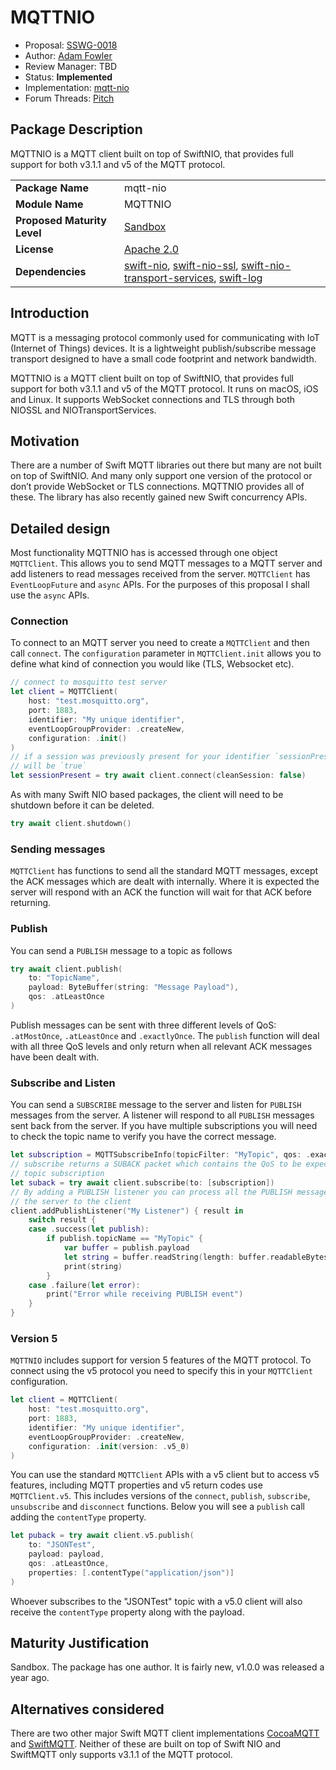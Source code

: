 # MQTTNIO

* Proposal: [SSWG-0018](0018-mqtt-nio.md)
* Author: [Adam Fowler](https://github.com/adam-fowler)
* Review Manager: TBD
* Status: **Implemented**
* Implementation: [mqtt-nio](https://github.com/adam-fowler/mqtt-nio)
* Forum Threads: [Pitch](https://forums.swift.org/t/mqttnio/53238/)

<!-- *During the review process, add the following fields as needed:*

* Decision Notes: [Rationale](https://forums.swift.org/), [Additional Commentary](https://forums.swift.org/)
* Previous Revision(s): [1](https://github.com/swift-server/sswg/blob/...commit-ID.../proposals/NNNN-filename.md)
* Previous Proposal(s): [SSWG-XXXX](XXXX-filename.md)
-->
## Package Description
MQTTNIO is a MQTT client built on top of SwiftNIO, that provides full support for both v3.1.1 and v5 of the MQTT protocol.

|  |  |
|--|--|
| **Package Name** | mqtt-nio |
| **Module Name** | MQTTNIO |
| **Proposed Maturity Level** | [Sandbox](https://github.com/swift-server/sswg/blob/main/process/incubation.md#process-diagram) |
| **License** | [Apache 2.0](https://choosealicense.com/licenses/apache-2.0/) |
| **Dependencies** | [swift-nio](https://github.com/apple/swift-nio), [swift-nio-ssl](https://github.com/apple/swift-nio-ssl), [swift-nio-transport-services](https://github.com/apple/swift-nio-transport-services), [swift-log](https://github.com/apple/swift-log) |

## Introduction

MQTT is a messaging protocol commonly used for communicating with IoT (Internet of Things) devices. It is a lightweight publish/subscribe message transport designed to have a small code footprint and network bandwidth.

MQTTNIO is a MQTT client built on top of SwiftNIO, that provides full support for both v3.1.1 and v5 of the MQTT protocol. It runs on macOS, iOS and Linux. It supports WebSocket connections and TLS through both NIOSSL and NIOTransportServices.

## Motivation

There are a number of Swift MQTT libraries out there but many are not built on top of SwiftNIO. And many only support one version of the protocol or don’t provide WebSocket or TLS connections. MQTTNIO provides all of these. The library has also recently gained new Swift concurrency APIs.

## Detailed design

Most functionality MQTTNIO has is accessed through one object `MQTTClient`. This allows you to send MQTT messages to a MQTT server and add listeners to read messages received from the server. `MQTTClient` has `EventLoopFuture` and `async` APIs. For the purposes of this proposal I shall use the `async` APIs. 

### Connection

To connect to an MQTT server you need to create a `MQTTClient` and then call `connect`. The `configuration` parameter in `MQTTClient.init` allows you to define what kind of connection you would like (TLS, Websocket etc).

```swift
// connect to mosquitto test server
let client = MQTTClient(
    host: "test.mosquitto.org", 
    port: 1883,
    identifier: "My unique identifier",
    eventLoopGroupProvider: .createNew,
    configuration: .init()
)
// if a session was previously present for your identifier `sessionPresent`
// will be `true`
let sessionPresent = try await client.connect(cleanSession: false)
```

As with many Swift NIO based packages, the client will need to be shutdown before it can be deleted.
```swift
try await client.shutdown()
```

### Sending messages

`MQTTClient` has functions to send all the standard MQTT messages, except the ACK messages which are dealt with internally. Where it is expected the server will respond with an ACK the function will wait for that ACK before returning.

### Publish

You can send a `PUBLISH` message to a topic as follows
```swift
try await client.publish(
    to: "TopicName",
    payload: ByteBuffer(string: "Message Payload"),
    qos: .atLeastOnce
)
```
Publish messages can be sent with three different levels of QoS: `.atMostOnce`, `.atLeastOnce` and `.exactlyOnce`. The `publish` function will deal with all three QoS levels and only return when all relevant ACK messages have been dealt with.

### Subscribe and Listen

You can send a `SUBSCRIBE` message to the server and listen for `PUBLISH` messages from the server. A listener will respond to all `PUBLISH` messages sent back from the server. If you have multiple subscriptions you will need to check the topic name to verify you have the correct message.

```swift
let subscription = MQTTSubscribeInfo(topicFilter: "MyTopic", qos: .exactlyOnce)
// subscribe returns a SUBACK packet which contains the QoS to be expected for each
// topic subscription
let suback = try await client.subscribe(to: [subscription])
// By adding a PUBLISH listener you can process all the PUBLISH messages being sent from
// the server to the client
client.addPublishListener("My Listener") { result in
    switch result {
    case .success(let publish):
        if publish.topicName == "MyTopic" {
            var buffer = publish.payload
            let string = buffer.readString(length: buffer.readableBytes)
            print(string)
        }
    case .failure(let error):
        print("Error while receiving PUBLISH event")
    }
}
```

### Version 5

`MQTTNIO` includes support for version 5 features of the MQTT protocol. To connect using the v5 protocol you need to specify this in your `MQTTClient` configuration.

```swift
let client = MQTTClient(
    host: "test.mosquitto.org", 
    port: 1883,
    identifier: "My unique identifier",
    eventLoopGroupProvider: .createNew,
    configuration: .init(version: .v5_0)
)
```
You can use the standard `MQTTClient` APIs with a v5 client but to access v5 features, including MQTT properties and v5 return codes use `MQTTClient.v5`. This includes versions of the `connect`, `publish`, `subscribe`, `unsubscribe` and `disconnect` functions. Below you will see a `publish` call adding the `contentType` property.

```swift
let puback = try await client.v5.publish(
    to: "JSONTest", 
    payload: payload, 
    qos: .atLeastOnce, 
    properties: [.contentType("application/json")]
)
```
Whoever subscribes to the "JSONTest" topic with a v5.0 client will also receive the `contentType` property along with the payload.

## Maturity Justification

Sandbox. The package has one author. It is fairly new, v1.0.0 was released a year ago.  

## Alternatives considered

There are two other major Swift MQTT client implementations [CocoaMQTT](https://github.com/emqx/CocoaMQTT) and  [SwiftMQTT](https://github.com/aciidb0mb3r/SwiftMQTT). Neither of these are built on top of Swift NIO and SwiftMQTT only supports v3.1.1 of the MQTT protocol.
